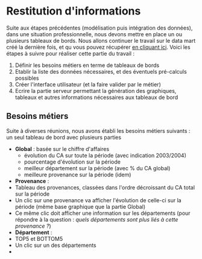 # Restitution d'informations

Suite aux étapes précédentes (modélisation puis intégration des données), dans une situation professionnelle, nous devons mettre en place un ou plusieurs tableaux de bords. Nous allons continuer le travail sur le data mart créé la dernière fois, et qu vous pouvez récupérer [en cliquant ici](). Voici les étapes à suivre pour réaliser cette partie du travail :

1. Définir les besoins métiers en terme de tableaux de bords
1. Etablir la liste des données nécessaires, et des éventuels pré-calculs possibles
1. Créer l'interface utilisateur (et la faire valider par le métier)
1. Ecrire la partie serveur permettant la génération des graphiques, tableaux et autres informations nécessaires aux tableaux de bord

## Besoins métiers

Suite à diverses réunions, nous avons établi les besoins métiers suivants : un seul tableau de bord avec plusieurs parties

- **Global** : basée sur le chiffre d'affaires 
  - évolution du CA sur toute la période (avec indication 2003/2004)
  - pourcentage d'évolution sur la période
  - meilleur département sur la période (avec % du CA global)
  - meilleure provenance sur la période (idem)
 - **Provenance** : 
  - Tableau des provenances, classées dans l'ordre décroissant du CA total sur la période
  - Un clic sur une provenance va afficher l'évolution de celle-ci sur la période (même base graphique que la partie Global)
  - Ce même clic doit afficher une information sur les départements (pour répondre à la question : *quels départements sont plus liés à cette provenance ?*)
 - **Département** :
  - TOP5 et BOTTOM5
  - Un clic sur un des départements
  - 

## 
